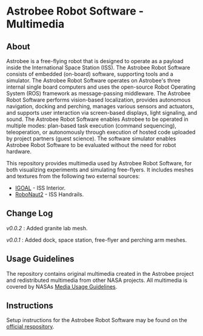 # Astrobee Robot Software - Multimedia

## About

Astrobee is a free-flying robot that is designed to operate as a payload inside
the International Space Station (ISS). The Astrobee Robot Software consists of
embedded (on-board) software, supporting tools and a simulator. The Astrobee
Robot Software operates on Astrobee's three internal single board computers and
uses the open-source Robot Operating System (ROS) framework as message-passing
middleware. The Astrobee Robot Software performs vision-based localization,
provides autonomous navigation, docking and perching, manages various sensors
and actuators, and supports user interaction via screen-based displays, light
signaling, and sound. The Astrobee Robot Software enables Astrobee to be
operated in multiple modes: plan-based task execution (command sequencing),
teleoperation, or autonomously through execution of hosted code uploaded by
project partners (guest science). The software simulator enables Astrobee Robot
Software to be evaluated without the need for robot hardware.

This repository provides multimedia used by Astrobee Robot Software, for both
visualizing experiments and simulating free-flyers. It includes meshes and
textures from the following two external sources:

* [IGOAL](https://nasa3d.arc.nasa.gov/detail/iss-internal) - ISS Interior.
* [RoboNaut2](https://gitlab.com/nasa-jsc-robotics/r2_gazebo) - ISS Handrails.

## Change Log

*v0.0.2* : Added granite lab mesh.

*v0.0.1* : Added dock, space station, free-flyer and perching arm meshes.

## Usage Guidelines

The repository contains original multimedia created in the Astrobee project and
redistributed multimedia from other NASA projects. All multimedia is covered by
NASAs [Media Usage Guidelines](https://www.nasa.gov/multimedia/guidelines/index.html).

## Instructions

Setup instructions for the Astrobee Robot Software may be found on the
[official respository](https://github.com/nasa/astrobee).
